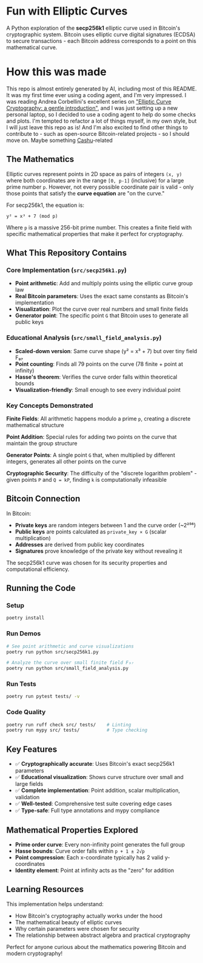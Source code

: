 # Fun with Elliptic Curves

A Python exploration of the **secp256k1** elliptic curve used in Bitcoin's cryptographic system. Bitcoin uses elliptic curve digital signatures (ECDSA) to secure transactions - each Bitcoin address corresponds to a point on this mathematical curve.

# How this was made

This repo is almost entirely generated by AI, including most of this README. It was my first time ever using a coding agent, and I'm very impressed. I was reading Andrea Corbellini's excellent series on ["Elliptic Curve Cryptography: a gentle introduction"](https://andrea.corbellini.name/2015/05/17/elliptic-curve-cryptography-a-gentle-introduction/), and I was just setting up a new personal laptop, so I decided to use a coding agent to help do some checks and plots. I'm tempted to refactor a lot of things myself, in my own style, but I will just leave this repo as is! And I'm also excited to find other things to contribute to - such as open-source Bitcoin-related projects - so I should move on. Maybe something [Cashu](https://cashu.space/)-related

## The Mathematics

Elliptic curves represent points in 2D space as pairs of integers `(x, y)` where both coordinates are in the range `[0, p-1]` (inclusive) for a large prime number `p`. However, not every possible coordinate pair is valid - only those points that satisfy the **curve equation** are "on the curve."

For secp256k1, the equation is:
```
y² = x³ + 7 (mod p)
```

Where `p` is a massive 256-bit prime number. This creates a finite field with specific mathematical properties that make it perfect for cryptography.

## What This Repository Contains

### Core Implementation (`src/secp256k1.py`)
- **Point arithmetic**: Add and multiply points using the elliptic curve group law
- **Real Bitcoin parameters**: Uses the exact same constants as Bitcoin's implementation
- **Visualization**: Plot the curve over real numbers and small finite fields
- **Generator point**: The specific point `G` that Bitcoin uses to generate all public keys

### Educational Analysis (`src/small_field_analysis.py`)
- **Scaled-down version**: Same curve shape (y² = x³ + 7) but over tiny field F₉₇
- **Point counting**: Finds all 79 points on the curve (78 finite + point at infinity)
- **Hasse's theorem**: Verifies the curve order falls within theoretical bounds
- **Visualization-friendly**: Small enough to see every individual point

### Key Concepts Demonstrated

**Finite Fields**: All arithmetic happens modulo a prime `p`, creating a discrete mathematical structure

**Point Addition**: Special rules for adding two points on the curve that maintain the group structure

**Generator Points**: A single point `G` that, when multiplied by different integers, generates all other points on the curve

**Cryptographic Security**: The difficulty of the "discrete logarithm problem" - given points `P` and `Q = kP`, finding `k` is computationally infeasible

## Bitcoin Connection

In Bitcoin:
- **Private keys** are random integers between 1 and the curve order (~2²⁵⁶)  
- **Public keys** are points calculated as `private_key × G` (scalar multiplication)
- **Addresses** are derived from public key coordinates
- **Signatures** prove knowledge of the private key without revealing it

The secp256k1 curve was chosen for its security properties and computational efficiency.

## Running the Code

### Setup
```bash
poetry install
```

### Run Demos
```bash
# See point arithmetic and curve visualizations
poetry run python src/secp256k1.py

# Analyze the curve over small finite field F₉₇  
poetry run python src/small_field_analysis.py
```

### Run Tests
```bash
poetry run pytest tests/ -v
```

### Code Quality
```bash
poetry run ruff check src/ tests/    # Linting
poetry run mypy src/ tests/          # Type checking
```

## Key Features

- ✅ **Cryptographically accurate**: Uses Bitcoin's exact secp256k1 parameters
- ✅ **Educational visualization**: Shows curve structure over small and large fields  
- ✅ **Complete implementation**: Point addition, scalar multiplication, validation
- ✅ **Well-tested**: Comprehensive test suite covering edge cases
- ✅ **Type-safe**: Full type annotations and mypy compliance

## Mathematical Properties Explored

- **Prime order curve**: Every non-infinity point generates the full group
- **Hasse bounds**: Curve order falls within `p + 1 ± 2√p`
- **Point compression**: Each x-coordinate typically has 2 valid y-coordinates
- **Identity element**: Point at infinity acts as the "zero" for addition

## Learning Resources

This implementation helps understand:
- How Bitcoin's cryptography actually works under the hood
- The mathematical beauty of elliptic curves
- Why certain parameters were chosen for security
- The relationship between abstract algebra and practical cryptography

Perfect for anyone curious about the mathematics powering Bitcoin and modern cryptography!
